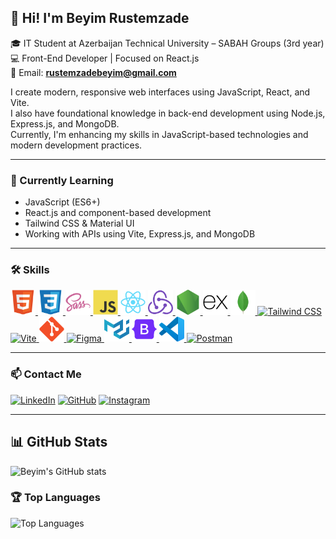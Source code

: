## 👋 Hi! I'm Beyim Rustemzade

🎓 IT Student at Azerbaijan Technical University – SABAH Groups (3rd year)  
💻 Front-End Developer | Focused on React.js  
📧 Email: **rustemzadebeyim@gmail.com**

I create modern, responsive web interfaces using JavaScript, React, and Vite.  
I also have foundational knowledge in back-end development using Node.js, Express.js, and MongoDB.  
Currently, I'm enhancing my skills in JavaScript-based technologies and modern development practices.

---

### 🌱 Currently Learning

- JavaScript (ES6+)
- React.js and component-based development
- Tailwind CSS & Material UI
- Working with APIs using Vite, Express.js, and MongoDB

---

### 🛠️ Skills

<p>
  <a href="https://developer.mozilla.org/en-US/docs/Web/HTML" target="_blank" rel="noopener noreferrer">
    <img src="https://raw.githubusercontent.com/devicons/devicon/master/icons/html5/html5-original.svg" width="40" alt="HTML5" />
  </a>
  <a href="https://developer.mozilla.org/en-US/docs/Web/CSS" target="_blank" rel="noopener noreferrer">
    <img src="https://raw.githubusercontent.com/devicons/devicon/master/icons/css3/css3-original.svg" width="40" alt="CSS3" />
  </a>
  <a href="https://sass-lang.com/" target="_blank" rel="noopener noreferrer">
    <img src="https://raw.githubusercontent.com/devicons/devicon/master/icons/sass/sass-original.svg" width="40" alt="SCSS" />
  </a>
  <a href="https://developer.mozilla.org/en-US/docs/Web/JavaScript" target="_blank" rel="noopener noreferrer">
    <img src="https://raw.githubusercontent.com/devicons/devicon/master/icons/javascript/javascript-original.svg" width="40" alt="JavaScript" />
  </a>
  <a href="https://reactjs.org/" target="_blank" rel="noopener noreferrer">
    <img src="https://raw.githubusercontent.com/devicons/devicon/master/icons/react/react-original.svg" width="40" alt="React" />
  </a>
  <a href="https://redux.js.org/" target="_blank" rel="noopener noreferrer">
    <img src="https://raw.githubusercontent.com/devicons/devicon/master/icons/redux/redux-original.svg" width="40" alt="Redux" />
  </a>
  <a href="https://nodejs.org/" target="_blank" rel="noopener noreferrer">
    <img src="https://raw.githubusercontent.com/devicons/devicon/master/icons/nodejs/nodejs-original.svg" width="40" alt="Node.js" />
  </a>
  <a href="https://expressjs.com/" target="_blank" rel="noopener noreferrer">
    <img src="https://raw.githubusercontent.com/devicons/devicon/master/icons/express/express-original.svg" width="40" alt="Express" />
  </a>
  <a href="https://www.mongodb.com/" target="_blank" rel="noopener noreferrer">
    <img src="https://raw.githubusercontent.com/devicons/devicon/master/icons/mongodb/mongodb-original.svg" width="40" alt="MongoDB" />
  </a>
  <a href="https://tailwindcss.com/" target="_blank" rel="noopener noreferrer">
    <img src="https://cdn.jsdelivr.net/npm/simple-icons@v9/icons/tailwindcss.svg" width="40" alt="Tailwind CSS" />
  </a>
  <a href="https://vitejs.dev/" target="_blank" rel="noopener noreferrer">
    <img src="https://vitejs.dev/logo.svg" width="40" alt="Vite" />
  </a>
  <a href="https://git-scm.com/" target="_blank" rel="noopener noreferrer">
    <img src="https://raw.githubusercontent.com/devicons/devicon/master/icons/git/git-original.svg" width="40" alt="Git" />
  </a>
  <a href="https://www.figma.com/" target="_blank" rel="noopener noreferrer">
    <img src="https://cdn.jsdelivr.net/gh/devicons/devicon/icons/figma/figma-original.svg" width="40" alt="Figma" />
  </a>
  <a href="https://mui.com/" target="_blank" rel="noopener noreferrer">
    <img src="https://raw.githubusercontent.com/devicons/devicon/master/icons/materialui/materialui-original.svg" width="40" alt="Material UI" />
  </a>
  <a href="https://getbootstrap.com/" target="_blank" rel="noopener noreferrer">
    <img src="https://raw.githubusercontent.com/devicons/devicon/master/icons/bootstrap/bootstrap-plain.svg" width="40" alt="Bootstrap" />
  </a>
  <a href="https://code.visualstudio.com/" target="_blank" rel="noopener noreferrer">
    <img src="https://raw.githubusercontent.com/devicons/devicon/master/icons/vscode/vscode-original.svg" width="40" alt="VS Code" />
  </a>
  <a href="https://www.postman.com/" target="_blank">
    <img src="https://cdn.jsdelivr.net/gh/devicons/devicon/icons/postman/postman-original.svg" width="40" alt="Postman" />
  </a>
</p>

---

### 📫 Contact Me

[![LinkedIn](https://cdn-icons-png.flaticon.com/24/174/174857.png)](https://www.linkedin.com/in/beyim-rustemzade-868b852a6/)
[![GitHub](https://cdn-icons-png.flaticon.com/24/25/25231.png)](https://github.com/Baim55)
[![Instagram](https://cdn-icons-png.flaticon.com/24/2111/2111463.png)](https://www.instagram.com/baiimrstm?igsh=Y3hlY3oxb3M2Znls)

---

## 📊 GitHub Stats

![Beyim's GitHub stats](https://github-readme-stats.vercel.app/api?username=Baim55&show_icons=true&theme=radical)

### 🏆 Top Languages

![Top Languages](https://github-readme-stats.vercel.app/api/top-langs/?username=Baim55&layout=compact&theme=radical)

